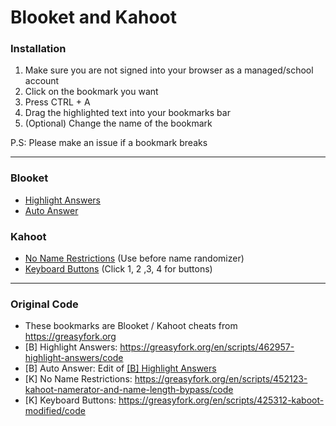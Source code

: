 # Blooket and Kahoot

### Installation
1. Make sure you are not signed into your browser as a managed/school account
2. Click on the bookmark you want
3. Press CTRL + A
4. Drag the highlighted text into your bookmarks bar
5. (Optional) Change the name of the bookmark

P.S: Please make an issue if a bookmark breaks

---

### Blooket
- [Highlight Answers](/HighlightAnswers.js?raw=true)
- [Auto Answer](/AutoAnswer.js?raw=true)

### Kahoot
- [No Name Restrictions](/NoNameRestrictions.js?raw=true) (Use before name randomizer)
- [Keyboard Buttons](/KeyboardButtons.js?raw=true) (Click 1, 2 ,3, 4 for buttons)

---

### Original Code
- These bookmarks are Blooket / Kahoot cheats from https://greasyfork.org
- [B] Highlight Answers: https://greasyfork.org/en/scripts/462957-highlight-answers/code
- [B] Auto Answer: Edit of [[B] Highlight Answers](https://greasyfork.org/en/scripts/462957-highlight-answers/code)
- [K] No Name Restrictions: https://greasyfork.org/en/scripts/452123-kahoot-namerator-and-name-length-bypass/code
- [K] Keyboard Buttons: https://greasyfork.org/en/scripts/425312-kaboot-modified/code
